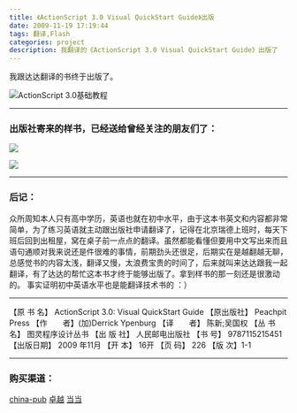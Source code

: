 ```yaml
---
title: 《ActionScript 3.0 Visual QuickStart Guide》出版
date: 2009-11-19 17:19:44
tags: 翻译,Flash
categories: project
description: 我翻译的《ActionScript 3.0 Visual QuickStart Guide》出版了
---
```

我跟达达翻译的书终于出版了。

<!-- more -->

<img src="/image/as3JiChuJiaoCheng_1.jpg" alt="ActionScript 3.0基础教程"></br>

---

### 出版社寄来的样书，已经送给曾经关注的朋友们了：

<img src="/image/as3JiChuJiaoCheng_2.jpg"></br>

<img src="/image/as3JiChuJiaoCheng_3.jpg"></br>

---

### 后记：

众所周知本人只有高中学历，英语也就在初中水平，由于这本书英文和内容都非常简单，为了练习英语就主动跟出版社申请翻译了，记得在北京瑞德上班时，每天下班后回到出租屋，窝在桌子前一点点的翻译。虽然都能看懂但要用中文写出来而且语句通顺对我来说还是件很难的事情，前期劲头还很足，后期实在是越翻越无聊，总感觉书的内容太浅，翻译又慢，太浪费宝贵的时间了，后来就叫来达达跟我一起翻译，有了达达的帮忙这本书才终于能够出版了。拿到样书的那一刻还是很激动的。 事实证明初中英语水平也是能翻译技术书的 ：）

---


【原 书 名】 ActionScript 3.0: Visual QuickStart Guide
【原出版社】 Peachpit Press
【作　　者】(加)Derrick Ypenburg
【译　　者】 陈新;吴国权
【丛 书 名】 图灵程序设计丛书
【出 版 社】 人民邮电出版社 
【书 号】 9787115215451
【出版日期】 2009 年11月
【开 本】 16开
【页 码】 226
【版 次】1-1

---

### 购买渠道：

<a href="http://product.china-pub.com/196135?ref=xilie" target="_blank">china-pub</a>
<a href="http://www.amazon.cn/mn/detailApp/ref=sr_1_1?_encoding=UTF8&s=books&qid=1258449105&asin=B002WJI7UW&sr=8-1" target="_blank">卓越</a>
<a href="http://product.dangdang.com/product.aspx?product_id=20724689" target="_blank">当当</a>